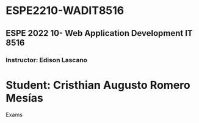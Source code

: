# ESPE2210-WADIT8516
## ESPE 2022 10- Web Application Development IT 8516
### Instructor: Edison Lascano
# Student: Cristhian Augusto Romero Mesías
Exams